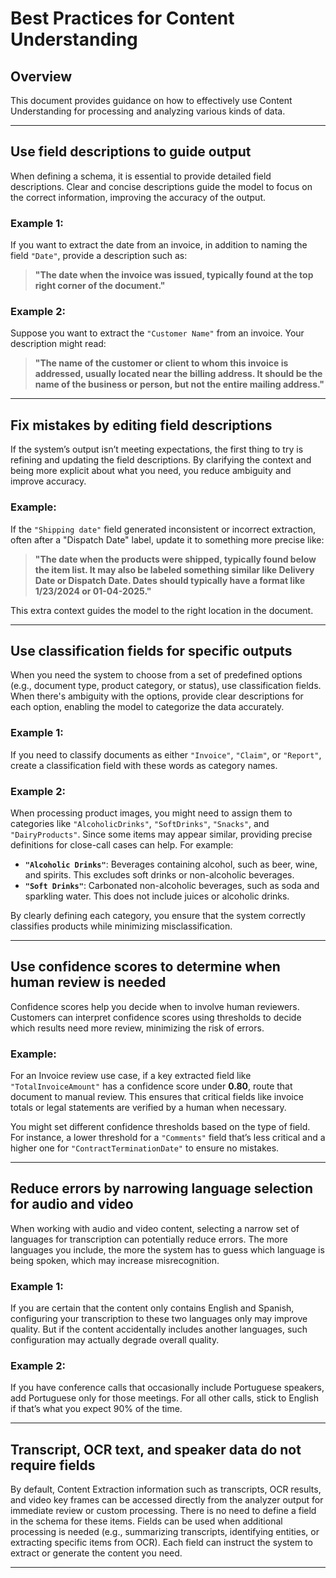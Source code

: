 # Best Practices for Content Understanding

## Overview
This document provides guidance on how to effectively use Content Understanding for processing and analyzing various kinds of data.

---

## Use field descriptions to guide output
When defining a schema, it is essential to provide detailed field descriptions. Clear and concise descriptions guide the model to focus on the correct information, improving the accuracy of the output.

### Example 1:
If you want to extract the date from an invoice, in addition to naming the field `"Date"`, provide a description such as:
> **"The date when the invoice was issued, typically found at the top right corner of the document."**

### Example 2:
Suppose you want to extract the `"Customer Name"` from an invoice. Your description might read:
> **"The name of the customer or client to whom this invoice is addressed, usually located near the billing address. It should be the name of the business or person, but not the entire mailing address."**

---

## Fix mistakes by editing field descriptions
If the system’s output isn’t meeting expectations, the first thing to try is refining and updating the field descriptions. By clarifying the context and being more explicit about what you need, you reduce ambiguity and improve accuracy.

### Example:
If the `"Shipping date"` field generated inconsistent or incorrect extraction, often after a "Dispatch Date" label, update it to something more precise like:
> **"The date when the products were shipped, typically found below the item list. It may also be labeled something similar like Delivery Date or Dispatch Date. Dates should typically have a format like 1/23/2024 or 01-04-2025."**

This extra context guides the model to the right location in the document.

---

## Use classification fields for specific outputs
When you need the system to choose from a set of predefined options (e.g., document type, product category, or status), use classification fields. When there's ambiguity with the options, provide clear descriptions for each option, enabling the model to categorize the data accurately.

### Example 1:
If you need to classify documents as either `"Invoice"`, `"Claim"`, or `"Report"`, create a classification field with these words as category names.

### Example 2:
When processing product images, you might need to assign them to categories like `"AlcoholicDrinks"`, `"SoftDrinks"`, `"Snacks"`, and `"DairyProducts"`. Since some items may appear similar, providing precise definitions for close-call cases can help. For example:

- **`"Alcoholic Drinks"`**: Beverages containing alcohol, such as beer, wine, and spirits. This excludes soft drinks or non-alcoholic beverages.
- **`"Soft Drinks"`**: Carbonated non-alcoholic beverages, such as soda and sparkling water. This does not include juices or alcoholic drinks.

By clearly defining each category, you ensure that the system correctly classifies products while minimizing misclassification.

---

## Use confidence scores to determine when human review is needed
Confidence scores help you decide when to involve human reviewers. Customers can interpret confidence scores using thresholds to decide which results need more review, minimizing the risk of errors.

### Example:
For an Invoice review use case, if a key extracted field like `"TotalInvoiceAmount"` has a confidence score under **0.80**, route that document to manual review. This ensures that critical fields like invoice totals or legal statements are verified by a human when necessary.

You might set different confidence thresholds based on the type of field. For instance, a lower threshold for a `"Comments"` field that’s less critical and a higher one for `"ContractTerminationDate"` to ensure no mistakes.

---

## Reduce errors by narrowing language selection for audio and video
When working with audio and video content, selecting a narrow set of languages for transcription can potentially reduce errors. The more languages you include, the more the system has to guess which language is being spoken, which may increase misrecognition.

### Example 1:
If you are certain that the content only contains English and Spanish, configuring your transcription to these two languages only may improve quality.  But if the content accidentally includes another languages, such configuration may actually degrade overall quality.

### Example 2:
If you have conference calls that occasionally include Portuguese speakers, add Portuguese only for those meetings. For all other calls, stick to English if that’s what you expect 90% of the time.

---

## Transcript, OCR text, and speaker data do not require fields
By default, Content Extraction information such as transcripts, OCR results, and video key frames can be accessed directly from the analyzer output for immediate review or custom processing. There is no need to define a field in the schema for these items. Fields can be used when additional processing is needed (e.g., summarizing transcripts, identifying entities, or extracting specific items from OCR). Each field can instruct the system to extract or generate the content you need.

---

